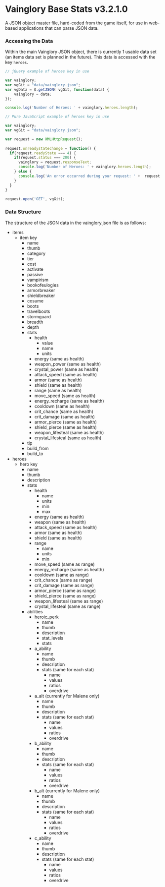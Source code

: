 # Vainglory Base Stats v3.2.1.0
A JSON object master file, hard-coded from the game itself, for use in web-based applications that can parse JSON data.


### Accessing the Data
Within the main Vainglory JSON object, there is currently 1 usable data set (an items data set is planned in the future). This data is accessed with the key `heroes`.
```javascript
// jQuery example of heroes key in use

var vainglory;
var vgGit = "data/vainglory.json";
var vgData = $.getJSON( vgGit, function(data) {
    vainglory = data;
});

console.log('Number of Heroes: ' + vainglory.heroes.length);
```

```javascript
// Pure JavaScript example of heroes key in use

var vainglory;
var vgGit = "data/vainglory.json";

var request = new XMLHttpRequest();
 
request.onreadystatechange = function() {
  if(request.readyState === 4) {
    if(request.status === 200) { 
      vainglory = request.responseText;
      console.log('Number of Heroes: ' + vainglory.heroes.length);
    } else {
      console.log('An error occurred during your request: ' +  request.status + ' ' + request.statusText);
    } 
  }
}
 
request.open('GET', vgGit);
```

### Data Structure
The structure of the JSON data in the vainglory.json file is as follows:
* items
  * item key
    * name
    * thumb
    * category
    * tier
    * cost
    * activate
    * passive
    * vampirism
    * bookofeulogies
    * armorbreaker
    * shieldbreaker
    * cosume
    * boots
    * travelboots
    * stormguard
    * breadth
    * depth
    * stats
      * health
        * value
        * name
        * units
      * energy (same as health)
      * weapon_power (same as health)
      * crystal_power (same as health)
      * attack_speed (same as health)
      * armor (same as health)
      * shield (same as health)
      * range (same as health)
      * move_speed (same as health)
      * energy_recharge (same as health)
      * cooldown (same as health)
      * crit_chance (same as health)
      * crit_damage (same as health)
      * armor_pierce (same as health)
      * shield_pierce (same as health)
      * weapon_lifesteal (same as health)
      * crystal_lifesteal (same as health)
    * tip
    * build_from
    * build_to
* heroes
  * hero key
    * name
    * thumb
    * description
    * stats
      * health
        * name
        * units
        * min
        * max
      * energy (same as health)
      * weapon (same as health)
      * attack_speed (same as health)
      * armor (same as health)
      * shield (same as health)
      * range
        * name
        * units
        * min
      * move_speed (same as range)
      * energy_recharge (same as health)
      * cooldown (same as range)
      * crit_chance (same as range)
      * crit_damage (same as range)
      * armor_pierce (same as range)
      * shield_pierce (same as range)
      * weapon_lifesteal (same as range)
      * crystal_lifesteal (same as range)
    * abilities
      * heroic_perk
        * name
        * thumb
        * description
        * stat_levels
        * stats
      * a_ability
        * name
        * thumb
        * description
        * stats (same for each stat)
          * name
          * values
          * ratios
          * overdrive
      * a_alt (currently for Malene only)
        * name
        * thumb
        * description
        * stats (same for each stat)
          * name
          * values
          * ratios
          * overdrive
      * b_ability
        * name
        * thumb
        * description
        * stats (same for each stat)
          * name
          * values
          * ratios
          * overdrive
      * b_alt (currently for Malene only)
        * name
        * thumb
        * description
        * stats (same for each stat)
          * name
          * values
          * ratios
          * overdrive
      * c_ability
        * name
        * thumb
        * description
        * stats (same for each stat)
          * name
          * values
          * ratios
          * overdrive


